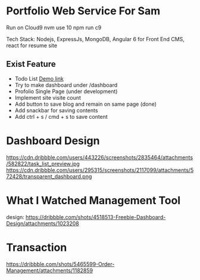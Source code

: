 # Portfolio Web Service For Sam

Run on Cloud9
nvm use 10
npm run c9

Tech Stack: Nodejs, ExpressJs, MongoDB, Angular 6 for Front End CMS, react for resume site

## Exist Feature

* Todo List [Demo link](https://samliweisen.github.io/#/todo)
* Try to make dashboard under /dashboard
* Profolio Single Page (under development)
* Implement site visite count
* Add button to save blog and remain on same page (done)
* Add snackbar for saving contents
* Add ctrl + s / cmd + s to save content

# Dashboard Design
https://cdn.dribbble.com/users/443226/screenshots/2835464/attachments/582822/task_list_preview.jpg
https://cdn.dribbble.com/users/295315/screenshots/2117099/attachments/572428/transparent_dashboard.png

# What I Watched Management Tool
design: https://dribbble.com/shots/4518513-Freebie-Dashboard-Design/attachments/1023208

# Transaction
https://dribbble.com/shots/5465599-Order-Management/attachments/1182859